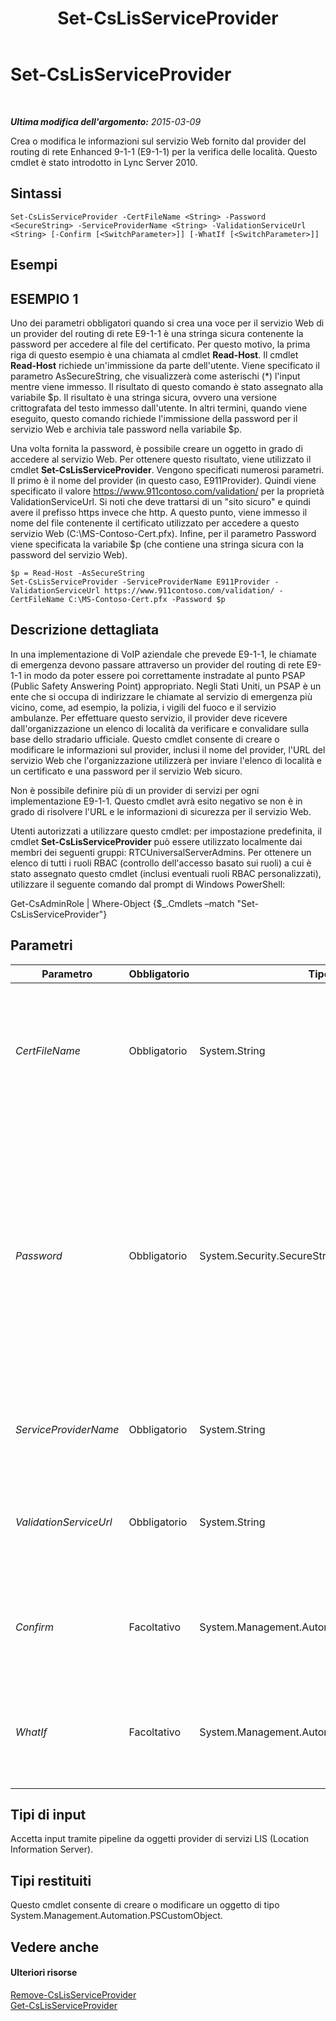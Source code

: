 ﻿---
title: Set-CsLisServiceProvider
TOCTitle: Set-CsLisServiceProvider
ms:assetid: 3fe2878c-6ad2-4b7f-a844-e978c263163f
ms:mtpsurl: https://technet.microsoft.com/it-it/library/Gg425911(v=OCS.15)
ms:contentKeyID: 49300316
ms.date: 08/24/2015
mtps_version: v=OCS.15
ms.translationtype: HT
---

# Set-CsLisServiceProvider

 

_**Ultima modifica dell'argomento:** 2015-03-09_

Crea o modifica le informazioni sul servizio Web fornito dal provider del routing di rete Enhanced 9-1-1 (E9-1-1) per la verifica delle località. Questo cmdlet è stato introdotto in Lync Server 2010.

## Sintassi

    Set-CsLisServiceProvider -CertFileName <String> -Password <SecureString> -ServiceProviderName <String> -ValidationServiceUrl <String> [-Confirm [<SwitchParameter>]] [-WhatIf [<SwitchParameter>]]

## Esempi

## ESEMPIO 1

Uno dei parametri obbligatori quando si crea una voce per il servizio Web di un provider del routing di rete E9-1-1 è una stringa sicura contenente la password per accedere al file del certificato. Per questo motivo, la prima riga di questo esempio è una chiamata al cmdlet **Read-Host**. Il cmdlet **Read-Host** richiede un'immissione da parte dell'utente. Viene specificato il parametro AsSecureString, che visualizzerà come asterischi (\*) l'input mentre viene immesso. Il risultato di questo comando è stato assegnato alla variabile $p. Il risultato è una stringa sicura, ovvero una versione crittografata del testo immesso dall'utente. In altri termini, quando viene eseguito, questo comando richiede l'immissione della password per il servizio Web e archivia tale password nella variabile $p.

Una volta fornita la password, è possibile creare un oggetto in grado di accedere al servizio Web. Per ottenere questo risultato, viene utilizzato il cmdlet **Set-CsLisServiceProvider**. Vengono specificati numerosi parametri. Il primo è il nome del provider (in questo caso, E911Provider). Quindi viene specificato il valore https://www.911contoso.com/validation/ per la proprietà ValidationServiceUrl. Si noti che deve trattarsi di un "sito sicuro" e quindi avere il prefisso https invece che http. A questo punto, viene immesso il nome del file contenente il certificato utilizzato per accedere a questo servizio Web (C:\\MS-Contoso-Cert.pfx). Infine, per il parametro Password viene specificata la variabile $p (che contiene una stringa sicura con la password del servizio Web).

    $p = Read-Host -AsSecureString
    Set-CsLisServiceProvider -ServiceProviderName E911Provider -ValidationServiceUrl https://www.911contoso.com/validation/ -CertFileName C:\MS-Contoso-Cert.pfx -Password $p

## Descrizione dettagliata

In una implementazione di VoIP aziendale che prevede E9-1-1, le chiamate di emergenza devono passare attraverso un provider del routing di rete E9-1-1 in modo da poter essere poi correttamente instradate al punto PSAP (Public Safety Answering Point) appropriato. Negli Stati Uniti, un PSAP è un ente che si occupa di indirizzare le chiamate al servizio di emergenza più vicino, come, ad esempio, la polizia, i vigili del fuoco e il servizio ambulanze. Per effettuare questo servizio, il provider deve ricevere dall'organizzazione un elenco di località da verificare e convalidare sulla base dello stradario ufficiale. Questo cmdlet consente di creare o modificare le informazioni sul provider, inclusi il nome del provider, l'URL del servizio Web che l'organizzazione utilizzerà per inviare l'elenco di località e un certificato e una password per il servizio Web sicuro.

Non è possibile definire più di un provider di servizi per ogni implementazione E9-1-1. Questo cmdlet avrà esito negativo se non è in grado di risolvere l'URL e le informazioni di sicurezza per il servizio Web.

Utenti autorizzati a utilizzare questo cmdlet: per impostazione predefinita, il cmdlet **Set-CsLisServiceProvider** può essere utilizzato localmente dai membri dei seguenti gruppi: RTCUniversalServerAdmins. Per ottenere un elenco di tutti i ruoli RBAC (controllo dell'accesso basato sui ruoli) a cui è stato assegnato questo cmdlet (inclusi eventuali ruoli RBAC personalizzati), utilizzare il seguente comando dal prompt di Windows PowerShell:

Get-CsAdminRole | Where-Object {$\_.Cmdlets –match "Set-CsLisServiceProvider"}

## Parametri


<table>
<colgroup>
<col style="width: 25%" />
<col style="width: 25%" />
<col style="width: 25%" />
<col style="width: 25%" />
</colgroup>
<thead>
<tr class="header">
<th>Parametro</th>
<th>Obbligatorio</th>
<th>Tipo</th>
<th>Descrizione</th>
</tr>
</thead>
<tbody>
<tr class="odd">
<td><p><em>CertFileName</em></p></td>
<td><p>Obbligatorio</p></td>
<td><p>System.String</p></td>
<td><p>Il nome e il percorso completo del file del certificato. Questo file deve avere un'estensione PFX.</p></td>
</tr>
<tr class="even">
<td><p><em>Password</em></p></td>
<td><p>Obbligatorio</p></td>
<td><p>System.Security.SecureString</p></td>
<td><p>Una stringa di sicurezza contenente la password necessaria per accedere al certificato nel file protetto da password. Per creare le stringhe di sicurezza, utilizzare il cmdlet <strong>ConvertTo-SecureString</strong> o il cmdlet <strong>Read-Host</strong> con il parametro AsSecureString.</p></td>
</tr>
<tr class="odd">
<td><p><em>ServiceProviderName</em></p></td>
<td><p>Obbligatorio</p></td>
<td><p>System.String</p></td>
<td><p>Il nome del provider del routing di rete E9-1-1.</p></td>
</tr>
<tr class="even">
<td><p><em>ValidationServiceUrl</em></p></td>
<td><p>Obbligatorio</p></td>
<td><p>System.String</p></td>
<td><p>L'URL del servizio Web. Deve essere un URL sicuro che inizia con il prefisso https://.</p></td>
</tr>
<tr class="odd">
<td><p><em>Confirm</em></p></td>
<td><p>Facoltativo</p></td>
<td><p>System.Management.Automation.SwitchParameter</p></td>
<td><p>Viene visualizzata una richiesta di conferma prima di eseguire il comando.</p></td>
</tr>
<tr class="even">
<td><p><em>WhatIf</em></p></td>
<td><p>Facoltativo</p></td>
<td><p>System.Management.Automation.SwitchParameter</p></td>
<td><p>Descrive ciò che accadrebbe se si eseguisse il comando senza eseguirlo realmente.</p></td>
</tr>
</tbody>
</table>


## Tipi di input

Accetta input tramite pipeline da oggetti provider di servizi LIS (Location Information Server).

## Tipi restituiti

Questo cmdlet consente di creare o modificare un oggetto di tipo System.Management.Automation.PSCustomObject.

## Vedere anche

#### Ulteriori risorse

[Remove-CsLisServiceProvider](remove-cslisserviceprovider.md)  
[Get-CsLisServiceProvider](get-cslisserviceprovider.md)

